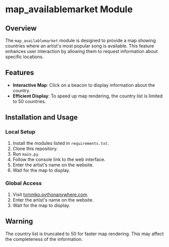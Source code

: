 # map_availablemarket Module

## Overview
The `map_availablemarket` module is designed to provide a map showing countries where an artist's most popular song is available. This feature enhances user interaction by allowing them to request information about specific locations.

## Features
- **Interactive Map**: Click on a beacon to display information about the country.
- **Efficient Display**: To speed up map rendering, the country list is limited to 50 countries.

## Installation and Usage

### Local Setup
1. Install the modules listed in `requirements.txt`.
2. Clone this repository.
3. Run `main.py`.
4. Follow the console link to the web interface.
5. Enter the artist's name on the website.
6. Wait for the map to display.

### Global Access
1. Visit [tymmko.pythonanywhere.com](https://tymmko.pythonanywhere.com).
2. Enter the artist's name on the website.
3. Wait for the map to display.

## Warning
The country list is truncated to 50 for faster map rendering. This may affect the completeness of the information.
